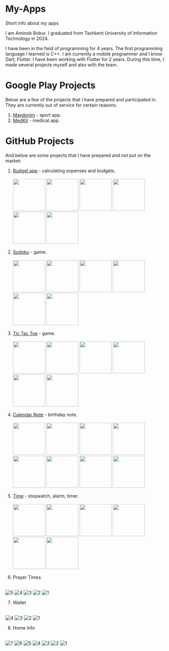 # My-Apps
Short info about my apps

I am Aminob Bobur. I graduated from Tashkent University of Information Technology in 2024.

I have been in the field of programming for 4 years. The first programming language I learned is C++. I am currently a mobile programmer and I know Dart, Flutter. I have been working with Flutter for 2 years. During this time, I made several projects myself and also with the team.

# Google Play Projects

Below are a few of the projects that I have prepared and participated in. They are currently out of service for certain reasons.

1. [Maydonim](https://play.google.com/store/apps/details?id=uz.maydon.app) - sport app.
2. [MedKit](https://play.google.com/store/apps/details?id=com.medkit.patient) - medical app.

# GitHub Projects

And below are some projects that I have prepared and not put on the market:

1. [Budget app](https://github.com/AminovBobur/My-Apps/blob/cab260f6429bff5180e2d8b93b4b41ca75e8c3bb/1.%20Budget.apk) - calculating expenses and budgets. <br/><br/>
   <img src="https://github.com/AminovBobur/My-Apps/assets/113689058/de91d8a4-ef2e-49e5-84a9-952179dc5416" width=100 />
   <img src="https://github.com/AminovBobur/My-Apps/assets/113689058/192b7149-ca7a-4e76-a72a-4f73755e16ff" width=100 />
   <img src="https://github.com/AminovBobur/My-Apps/assets/113689058/81a83130-af2e-4b13-875a-3e41ffcb1385" width=100 />
   <img src="https://github.com/AminovBobur/My-Apps/assets/113689058/d4e4974b-6de7-48b4-b926-c196df6711d2" width=100 />
   <img src="https://github.com/AminovBobur/My-Apps/assets/113689058/4b836d70-ef86-4801-9a84-017b7dcadedf" width=100 />
   <img src="https://github.com/AminovBobur/My-Apps/assets/113689058/b5dc3147-04ff-4934-bb3b-6f14256542d9" width=100 />

2. [Sudoku](https://github.com/AminovBobur/My-Apps/blob/5be18dc22517a27e47018bdca6a03dab046e8180/2.%20Sudoku.apk) - game. <br/><br/>
   <img src="https://github.com/AminovBobur/My-Apps/assets/113689058/7695a733-bc1a-423f-924a-64bd91741682" width=100 />
   <img src="https://github.com/AminovBobur/My-Apps/assets/113689058/418c9cc0-f2e8-41d9-8bbf-82685b3b7212" width=100 />
   <img src="https://github.com/AminovBobur/My-Apps/assets/113689058/5fa1f3e1-6a19-4b34-a6d9-af939d5b0ae1" width=100 />
   <img src="https://github.com/AminovBobur/My-Apps/assets/113689058/0bf3e65d-d3b9-4d54-94a4-c80808779672" width=100 />
   <img src="https://github.com/AminovBobur/My-Apps/assets/113689058/86d4894d-0c06-45cb-b085-8a9e899703f2" width=100 />
   <img src="https://github.com/AminovBobur/My-Apps/assets/113689058/6b203910-8490-4009-83d7-17425deb400f" width=100 />

3. [Tic Tac Toe](https://github.com/AminovBobur/My-Apps/blob/01f9351e6bf79eafcb36a4fd095b6f4cf40bdafe/3.%20Tic%20tac%20toe.apk) - game. <br/><br/>
   <img src="https://github.com/AminovBobur/My-Apps/assets/113689058/0a4bcbb3-d938-4f62-b230-f81b721bbbcb" width=100 />
   <img src="https://github.com/AminovBobur/My-Apps/assets/113689058/6d2df090-c05a-46ff-b453-fd5ee1bd4c9c" width=100 />
   <img src="https://github.com/AminovBobur/My-Apps/assets/113689058/1e94604a-0957-437b-8da6-c8cf67ac69a8" width=100 />
   <img src="https://github.com/AminovBobur/My-Apps/assets/113689058/88bf6292-11bf-431c-a055-e15c97a2e784" width=100 />
   <img src="https://github.com/AminovBobur/My-Apps/assets/113689058/9b5248bf-23ea-4b7b-972c-85f21bd8eb37" width=100 />
   <img src="https://github.com/AminovBobur/My-Apps/assets/113689058/fc3eed0a-2bd5-4a09-9f19-139a7ad4c97a" width=100 />

4. [Calendar Note](https://github.com/AminovBobur/My-Apps/blob/6de811df5f41d917b45174b0cd59d396b7a449f6/4.%20Calendar%20note.apk) - birthday note. <br/><br/>
   <img src="https://github.com/AminovBobur/My-Apps/assets/113689058/32424a9e-ffb0-4dd3-b896-f79d8628f82e" width=100 />
   <img src="https://github.com/AminovBobur/My-Apps/assets/113689058/f64f0d35-4990-48ae-86f0-1236fd3ac476" width=100 />
   <img src="https://github.com/AminovBobur/My-Apps/assets/113689058/c3229a35-5bf2-4850-a9b3-1efa95ca9b7a" width=100 />
   <img src="https://github.com/AminovBobur/My-Apps/assets/113689058/9315fe2a-bc5d-49e2-b29f-541beb66304a" width=100 />
   <img src="https://github.com/AminovBobur/My-Apps/assets/113689058/e5025695-86f5-46a9-9a6c-07704a8f58e4" width=100 />
   <img src="https://github.com/AminovBobur/My-Apps/assets/113689058/02128832-1807-4b9e-bc6f-6fdb82ec92f5" width=100 />
   <img src="https://github.com/AminovBobur/My-Apps/assets/113689058/a4350780-0bb7-413d-bacf-2d4b5b759a5d" width=100 />
   <img src="https://github.com/AminovBobur/My-Apps/assets/113689058/a603bacd-a64e-412e-a803-46ec3fc9a036" width=100 />

5. [Time](https://github.com/AminovBobur/My-Apps/blob/cb765e44267840402a806bc488fa4f915c09e305/5.%20Time.apk) - stopwatch, alarm, timer. <br/><br/>
   <img src="https://github.com/AminovBobur/My-Apps/assets/113689058/8b450cee-db43-4b67-a154-69d3bd69e9ed" width=100 />
   <img src="https://github.com/AminovBobur/My-Apps/assets/113689058/5cf3ee0c-1f29-45b4-9f9d-8138d78ac936" width=100 />
   <img src="https://github.com/AminovBobur/My-Apps/assets/113689058/962ddc80-00d3-411a-b4df-b2233da6c0fd" width=100 />
   <img src="https://github.com/AminovBobur/My-Apps/assets/113689058/d99b7cbf-084a-479f-994c-c9840aedf1ce" width=100 />
   <img src="https://github.com/AminovBobur/My-Apps/assets/113689058/39353625-44c7-47ad-b03c-a382a63c13a2" width=100 />
   <img src="" width=100 />

6. Prayer Times <br/><br/>

![5](https://github.com/AminovBobur/My-Apps/assets/113689058/d9065a18-6eb0-4299-995a-c32867c90451)
![4](https://github.com/AminovBobur/My-Apps/assets/113689058/276e29d6-82e8-46ba-a526-043a136e6c78)
![3](https://github.com/AminovBobur/My-Apps/assets/113689058/b08f7134-a4db-48fe-8dde-07e1287a845c)
![2](https://github.com/AminovBobur/My-Apps/assets/113689058/767a9d82-e621-4b8e-a207-a9cb573bc281)
![1](https://github.com/AminovBobur/My-Apps/assets/113689058/de1ec5f3-6592-491c-b0fa-35346a96c848)

7. Wallet <br/><br/>

![4](https://github.com/AminovBobur/My-Apps/assets/113689058/008e1ba9-4f81-4623-9a7e-a5b6dd3b154f)
![3](https://github.com/AminovBobur/My-Apps/assets/113689058/221f6f82-8d1a-47c0-80bc-0cad73588016)
![2](https://github.com/AminovBobur/My-Apps/assets/113689058/1c7bbf2c-0625-4000-abbe-0cc69615768f)
![1](https://github.com/AminovBobur/My-Apps/assets/113689058/e4f16396-005f-4f90-964b-8c277ef887d8)

8. Home Info <br/><br/>

![7](https://github.com/AminovBobur/My-Apps/assets/113689058/00eac478-df40-4523-985b-432417e70a20)
![6](https://github.com/AminovBobur/My-Apps/assets/113689058/6c94fda4-2605-4701-afd3-4ff9460b35f5)
![5](https://github.com/AminovBobur/My-Apps/assets/113689058/56d43a3c-97c5-4ac0-a17a-9413b370a174)
![4](https://github.com/AminovBobur/My-Apps/assets/113689058/dfaeb2de-f09a-41fc-9fc9-1d0f73e60fed)
![3](https://github.com/AminovBobur/My-Apps/assets/113689058/52f13902-3b81-4c50-9939-b04aa2aac429)
![2](https://github.com/AminovBobur/My-Apps/assets/113689058/a3a60fef-993d-49d5-9cc0-20a783741c18)
![1](https://github.com/AminovBobur/My-Apps/assets/113689058/df779d1d-1fe2-4edf-a188-82c495adc313)



